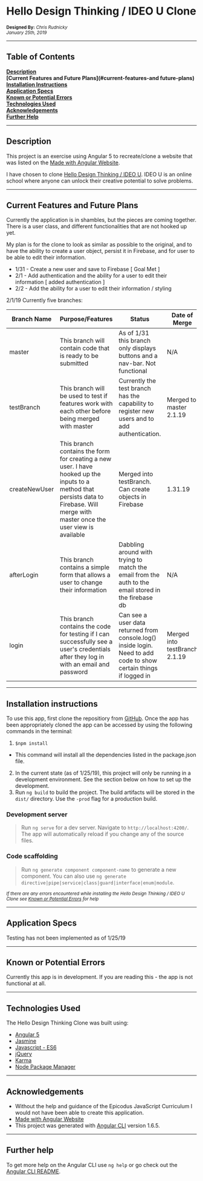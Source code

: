 # Hello Design Thinking / IDEO U Clone
<sup>**Designed By:** _Chris Rudnicky_</sup>  
<sup>_January 25th, 2019_</sup>

---

## Table of Contents

**[Description](#description)**<br>
**[Current Features and Future Plans](#current-features-and future-plans)**<br>
**[Installation Instructions](#installation-instructions)**<br>
**[Application Specs](#application-specs)**<br>
**[Known or Potential Errors](#known-or-potential-errors)**<br>
**[Technologies Used](#technologies-used)**<br>
**[Acknowledgements](#acknowledgements)**<br>
**[Further Help](#further-help)**

---
## Description

This project is an exercise using Angular 5 to recreate/clone a website that was listed on the [Made with Angular Website](https://www.madewithangular.com/#/).

I have chosen to clone [Hello Design Thinking / IDEO U](https://hellodesignthinking.ideou.com/#/).
IDEO U is an online school where anyone can unlock their creative potential to solve problems.

---
## Current Features and Future Plans

Currently the application is in shambles, but the pieces are coming together. There is a user class, and different functionalities that are not hooked up yet.

My plan is for the clone to look as similar as possible to the original, and to have the ability to create a user object, persist it in Firebase, and for  user to be able to edit their information.

- 1/31 - Create a new user and save to Firebase [ Goal Met ]
- 2/1 - Add authentication  and the ability for a user to edit their information [ added authentication ]
- 2/2 - Add the ability for a user to edit their information / styling


2/1/19
Currently five branches:

| Branch Name | Purpose/Features | Status | Date of Merge |
|----|----|----|----|
|master| This branch will contain code that is ready to be submitted | As of 1/31 this branch only displays buttons and a nav-bar. Not functional| N/A|
|testBranch| This branch will be used to test if features work with each other before being merged with master| Currently the test branch has the capability to register new users and to add authentication. | Merged to master 2.1.19 |
|createNewUser|This branch contains the form for creating a new user. I have hooked up the inputs to a method that persists data to Firebase. Will merge with master once the user view is available| Merged into testBranch. Can create objects in Firebase | 1.31.19 |
|afterLogin| This branch contains a simple form that allows a user to change their information| Dabbling around with trying to match the email from the auth to the email stored in the firebase db |N/A|
|login| This branch contains the code for testing if I can successfully see a user's credentials after they log in with an email and password| Can see a user data returned from console.log() inside login. Need to add code to show certain things if logged in | Merged into testBranch 2.1.19 |




---

## Installation instructions

To use this app, first clone the repositiory from [GitHub](https://github.com/68thandMaine/Hello-Design-Thinking-Clone.git). Once the app has been appropriately cloned the app can be accessed by using the following commands in the terminal:
1. `$npm install`
  - This command will install all the dependencies listed in the package.json file.
2. In the current state (as of 1/25/19), this project will only be running in a development environment. See the section below on how to set up the development.
3. Run `ng build` to build the project. The build artifacts will be stored in the `dist/` directory. Use the `-prod` flag for a production build.

### Development server

>  Run `ng serve` for a dev server. Navigate to `http://localhost:4200/`. The app will automatically reload if you change any of the source files.

### Code scaffolding

> Run `ng generate component component-name` to generate a new component. You can also use `ng generate directive|pipe|service|class|guard|interface|enum|module`.


<sub>_If there are any errors encountered while installing the Hello Design Thinking / IDEO U Clone see [Known or Potential Errors](#known-or-potential-errors) for help_</sub>

---
## Application Specs

Testing has not been implemented as of 1/25/19

---
## Known or Potential Errors

Currently this app is in development. If you are reading this - the app is not functional at all.

---
## Technologies Used

  The Hello Design Thinking Clone was built using:
- [Angular 5](https://angular.io/)
- [Jasmine](https://jasmine.github.io/)
- [Javascript - ES6](http://es6-features.org/#Constants)
- [jQuery](https://jquery.com/)
- [Karma](https://karma-runner.github.io/latest/index.html)
- [Node Package Manager](https://www.npmjs.com/get-npm)



---
## Acknowledgements
- Without the help and guidance of the Epicodus JavaScript Curriculum I would not have been able to create this application.
- [Made with Angular Website](https://www.madewithangular.com/#/)
- This project was generated with [Angular CLI](https://github.com/angular/angular-cli) version 1.6.5.

---

## Further help

To get more help on the Angular CLI use `ng help` or go check out the [Angular CLI README](https://github.com/angular/angular-cli/blob/master/README.md).
